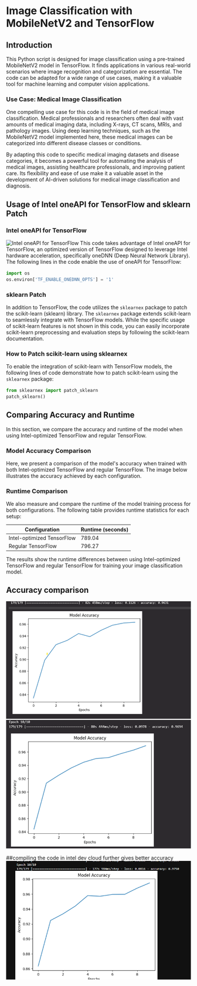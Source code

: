 # Image Classification with MobileNetV2 and TensorFlow

## Introduction

This Python script is designed for image classification using a pre-trained MobileNetV2 model in TensorFlow. It finds applications in various real-world scenarios where image recognition and categorization are essential. The code can be adapted for a wide range of use cases, making it a valuable tool for machine learning and computer vision applications.

### Use Case: Medical Image Classification

One compelling use case for this code is in the field of medical image classification. Medical professionals and researchers often deal with vast amounts of medical imaging data, including X-rays, CT scans, MRIs, and pathology images. Using deep learning techniques, such as the MobileNetV2 model implemented here, these medical images can be categorized into different disease classes or conditions.

By adapting this code to specific medical imaging datasets and disease categories, it becomes a powerful tool for automating the analysis of medical images, assisting healthcare professionals, and improving patient care. Its flexibility and ease of use make it a valuable asset in the development of AI-driven solutions for medical image classification and diagnosis.

## Usage of Intel oneAPI for TensorFlow and sklearn Patch

### Intel oneAPI for TensorFlow
![Intel oneAPI for TensorFlow](https://user-images.githubusercontent.com/104119642/225605322-bf599380-9eea-4a8c-beb8-0b4ec467efd9.png)
This code takes advantage of Intel oneAPI for TensorFlow, an optimized version of TensorFlow designed to leverage Intel hardware acceleration, specifically oneDNN (Deep Neural Network Library). The following lines in the code enable the use of oneAPI for TensorFlow:

```python
import os
os.environ['TF_ENABLE_ONEDNN_OPTS'] = '1'
```
### sklearn Patch

In addition to TensorFlow, the code utilizes the `sklearnex` package to patch the scikit-learn (sklearn) library. The `sklearnex` package extends scikit-learn to seamlessly integrate with TensorFlow models. While the specific usage of scikit-learn features is not shown in this code, you can easily incorporate scikit-learn preprocessing and evaluation steps by following the scikit-learn documentation.

### How to Patch scikit-learn using sklearnex

To enable the integration of scikit-learn with TensorFlow models, the following lines of code demonstrate how to patch scikit-learn using the `sklearnex` package:

```python
from sklearnex import patch_sklearn
patch_sklearn()
```
## Comparing Accuracy and Runtime

In this section, we compare the accuracy and runtime of the model when using Intel-optimized TensorFlow and regular TensorFlow.

### Model Accuracy Comparison

Here, we present a comparison of the model's accuracy when trained with both Intel-optimized TensorFlow and regular TensorFlow. The image below illustrates the accuracy achieved by each configuration.


### Runtime Comparison

We also measure and compare the runtime of the model training process for both configurations. The following table provides runtime statistics for each setup:

| Configuration            | Runtime (seconds) |
|--------------------------|--------------------|
| Intel-optimized TensorFlow | 789.04               |
| Regular TensorFlow        | 796.27               |

The results show the runtime differences between using Intel-optimized TensorFlow and regular TensorFlow for training your image classification model.

## Accuracy comparison

<img src='https://github.com/balasuriyaranganathan/brain_tumor_classification/blob/main/1.png'>

<img src='https://github.com/balasuriyaranganathan/brain_tumor_classification/blob/main/2.png'>

##compiling the code in intel dev cloud further gives better accuracy
<img src='https://github.com/balasuriyaranganathan/brain_tumor_classification/blob/main/3.png'>
